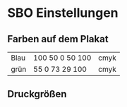 # SBO Einstellungen
## Farben auf dem Plakat

| | | |
| --- | --- |---|
| Blau | 100 50 0 50 100 | cmyk |
| grün | 55 0 73 29 100 | cmyk|

## Druckgrößen